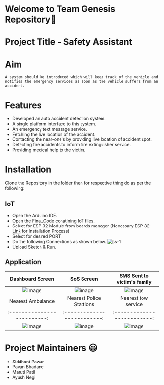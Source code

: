
# Welcome to Team Genesis Repository👋

# Project Title - Safety Assistant

# Aim
``` 
A system should be introduced which will keep track of the vehicle and notifies the emergency services as soon as the vehicle suffers from an accident.

```
# Features
- Developed an auto accident detection system.
- A single platform interface to this system.
- An emergency text message service.
- Fetching the live location of the accident.
- Contacting the near-one's by providing live location of accident spot.
- Detecting fire accidents to inform fire extinguisher service.
- Providing medical help to the victim.

# Installation
Clone the Repository in the folder then for respective thing do as per the following:
## IoT

- Open the Arduino IDE.
- Open the Final_Code conatining IoT files.
- Select for ESP-32 Module from boards manager (Necessary ESP-32 [Link](https://arduino-esp8266.readthedocs.io/en/latest/installing.html) for Installation Process)
- Select for desired PORT.
- Do the following Connections as shown below.
![ss-1](https://user-images.githubusercontent.com/85052056/174857509-7d5141c7-fc12-442a-a834-e470b713c582.png)
- Upload Sketch & Run.

## Application
Dashboard Screen | SoS Screen | SMS Sent to victim's family
:-------------------------:|:-------------------------:|:-------------------------:
![image](https://user-images.githubusercontent.com/90468365/174962054-af4a8693-9ace-429f-9bea-c52f5010f68d.png)|![image](https://user-images.githubusercontent.com/90468365/174962126-5fb2f5b8-2e4a-4b8d-8564-4f51447427cc.png)|![image](https://user-images.githubusercontent.com/90468365/174962152-401e031c-6e45-4818-bca9-f1accead20b3.png)
Nearest Ambulance | Nearest Police Stattions | Nearest tow service
:-------------------------:|:-------------------------:|:-------------------------:
![image](https://user-images.githubusercontent.com/90468365/174962447-a06dcfbe-a6b8-4e65-8e01-2c813ecb7a77.png)|![image](https://user-images.githubusercontent.com/90468365/174962480-89090d33-7744-4bb2-8084-5d373c7a46fb.png)|![image](https://user-images.githubusercontent.com/90468365/174962505-f90f341e-0231-4ba3-834b-e8bc4a4751b7.png)






# Project Maintainers 😃
- Siddhant Pawar
- Pavan Bhadane
- Maruti Patil
- Ayush Negi
